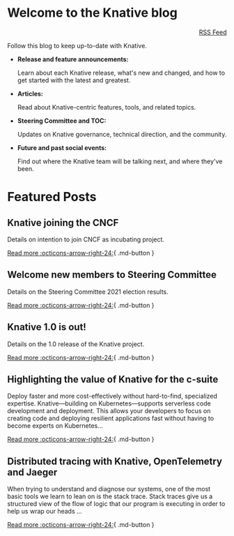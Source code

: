 # Welcome to the Knative blog

<div style="text-align: right"><a href="./feed_rss_created.xml">RSS Feed</a></div>

Follow this blog to keep up-to-date with Knative.

* **Release and feature announcements:**

    Learn about each Knative release, what's new and changed, and how to get started with the latest and greatest.

* **Articles:**

    Read about Knative-centric features, tools, and related topics.

* **Steering Committee and TOC:**

    Updates on Knative governance, technical direction, and the community.

* **Future and past social events:**

    Find out where the Knative team will be talking next, and where they've been.

# Featured Posts

## Knative joining the CNCF
Details on intention to join CNCF as incubating project.

[Read more :octicons-arrow-right-24:](steering/knative-cncf-donation.md){ .md-button }

## Welcome new members to Steering Committee
Details on the Steering Committee 2021 election results.

[Read more :octicons-arrow-right-24:](steering/2021-12-14-steering-elections-results.md){ .md-button }

## Knative 1.0 is out!
Details on the 1.0 release of the Knative project.

[Read more :octicons-arrow-right-24:](articles/knative-1.0.md){ .md-button }

## Highlighting the value of Knative for the c-suite

Deploy faster and more cost-effectively without hard-to-find, specialized expertise. Knative—building on Kubernetes—supports serverless code  development and deployment. This allows your developers to focus on creating code and deploying resilient applications fast without having to become experts on Kubernetes...

[Read more :octicons-arrow-right-24:](articles/highlighting-value-knative-c-suite.md){ .md-button }

## Distributed tracing with Knative, OpenTelemetry and Jaeger

When trying to understand and diagnose our systems, one of the most basic tools we learn to lean on is the stack trace. Stack traces give us a structured view of the flow of logic that our program is executing in order to help us wrap our heads ...

[Read more :octicons-arrow-right-24:](articles/distributed-tracing.md){ .md-button }
